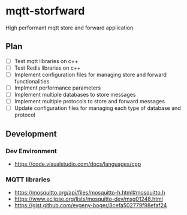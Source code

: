 # mqtt-storfward
High performant mqtt store and forward application

## Plan

*  [ ] Test mqtt libraries on c++
*  [ ] Test Redis libraries on c++
*  [ ] Implement configuration files for managing store and forward functionalities
*  [ ] Implment performance parameters
*  [ ] Implement multiple databases to store messages
*  [ ] Implement multiple protocols to store and forward messages
*  [ ] Update configuration files for managing each type of database and protocol

## Development

### Dev Environment
* https://code.visualstudio.com/docs/languages/cpp

### MQTT libraries
* https://mosquitto.org/api/files/mosquitto-h.html#mosquitto.h
* https://www.eclipse.org/lists/mosquitto-dev/msg01248.html
* https://gist.github.com/evgeny-boger/8cefa502779f98efaf24

